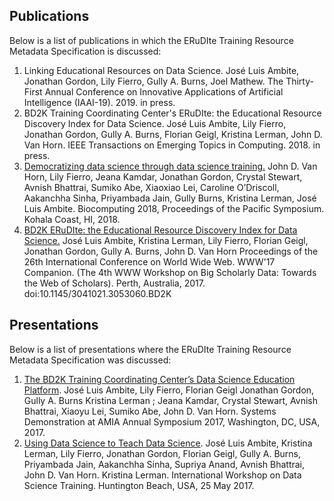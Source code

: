 ## Publications
Below is a list of publications in which the ERuDIte Training Resource Metadata Specification
is discussed: 
1. Linking Educational Resources on Data Science.
José Luis Ambite, Jonathan Gordon, Lily Fierro, Gully A. Burns, Joel Mathew.
The Thirty-First Annual Conference on Innovative Applications of Artificial Intelligence (IAAI-19). 2019. in press. 
2. BD2K Training Coordinating Center's ERuDIte: the Educational Resource Discovery Index for Data Science. 
José Luis Ambite, Lily Fierro, Jonathan Gordon, Gully A. Burns, Florian Geigl, Kristina Lerman, John D. Van Horn.
IEEE Transactions on Emerging Topics in Computing. 2018. in press.
3. [Democratizing data science through data science training.](https://doi.org/10.1142/9789813235533_0027)
John D. Van Horn, Lily Fierro, Jeana Kamdar, Jonathan Gordon, Crystal Stewart, Avnish Bhattrai, Sumiko Abe, Xiaoxiao Lei, Caroline O’Driscoll, Aakanchha Sinha, Priyambada Jain, Gully Burns, Kristina Lerman, José Luis Ambite.
Biocomputing 2018, Proceedings of the Pacific Symposium. Kohala Coast, HI, 2018.
4. [BD2K ERuDIte: the Educational Resource Discovery Index for Data Science.](https://dl.acm.org/citation.cfm?id=3053060) 
José Luis Ambite, Kristina Lerman, Lily Fierro, Florian Geigl, Jonathan Gordon, Gully A. Burns, John D. Van Horn 
Proceedings of the 26th International Conference on World Wide Web. WWW'17 Companion. (The 4th WWW Workshop on Big Scholarly Data: Towards the Web of Scholars). Perth, Australia, 2017.
doi:10.1145/3041021.3053060.BD2K



## Presentations
Below is a list of presentations where the ERuDIte Training Resource Metadata Specification
was discussed: 
1. [The BD2K Training Coordinating Center’s Data Science Education Platform](https://knowledge.amia.org/65881-amiab-1.4254737/t006-1.4257302/f006-1.4257303/2731974-1.4257373/2731974-1.4257374?qr=1).
José Luis Ambite,  Lily Fierro, Florian Geigl Jonathan Gordon, Gully A. Burns Kristina Lerman ; Jeana Kamdar, Crystal Stewart, Avnish Bhattrai, Xiaoyu Lei, Sumiko Abe, John D. Van Horn.
Systems Demonstration at AMIA Annual Symposium 2017, Washington, DC, USA, 2017.
2. [Using Data Science to Teach Data Science](https://www.youtube.com/watch?v=kk-2D-HC7t0). 
José Luis Ambite, Kristina Lerman, Lily Fierro, Jonathan Gordon, Florian Geigl, Gully A. Burns, Priyambada Jain, Aakanchha Sinha, Supriya Anand, Avnish Bhattrai, John D. Van Horn.
Kristina Lerman. International Workshop on Data Science Training. Huntington Beach, USA, 25 May 2017.

